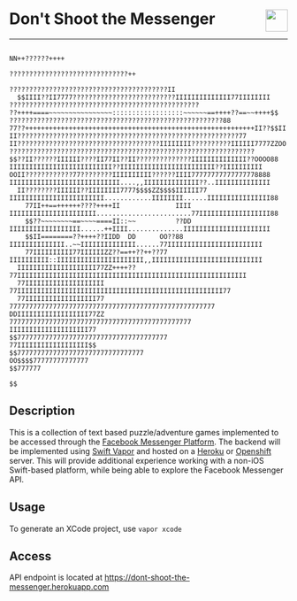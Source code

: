 # Don't Shoot the Messenger <img align="right" height="40" src="http://i.imgur.com/fSbWe8d.png">
---

```
                                                                                                 NN++??????++++                            
                                                                                         ??????????????????????????????++                  
                                                                                   ????????????????????????????????????????II              
  $$IIII??II7777??????????????????????????IIIIIIIIIIIIII77IIIIIIII               ????????????????????????????????????????????????          
??++++====~~~~~~~~~~~~~~~~::::::::::::::::::~~~~~~==++++??==~~++++$$         ??????????????????????????????????????????????????????88      
77??++++++++++++++++++++++++++++++++++++++++++++++++++++++++++II??$$II     II????????????????????????????????????????????????????????77    
II????????????????????????????????????IIIIIIII??????????IIIIII7777ZZOO   ??????????????????????????????????????????????????????????????    
$$??II??????IIIIII????II77II??II??????????????IIIIIIIIIIIIII??OOOO88     IIIIIIIIIIIIIIIIIIIIIIIIII??IIIIIIIIIIIIIIIIIIIIIIII??IIIIIIIIII  
OOII????????????77????????IIIIIIIIII??????IIII77777777777777778888     IIIIIIIIIIIIIIIIIIIIIIIIIIII....,,IIIIIIIIIIIIII??..IIIIIIIIIIIIII  
  II????????IIIIII??IIIIIIII7777$$$$ZZ$$$$IIIIII77                     IIIIIIIIIIIIIIIIIIIIIIII............IIIIIIII......IIIIIIIIIIIIIIII88
    77II++==++++++????++++II              IIII                         IIIIIIIIIIIIIIIIIIIIII........................77IIIIIIIIIIIIIIIIII88
    $$??~~~~~~~~==~~~~====II::~~          ??DD                         IIIIIIIIIIIIIIIIII......++IIII..............IIIIIIIIIIIIIIIIIIIIII  
    $$II========??++++??IIDD  DD      OO??88                             IIIIIIIIIIIIII..~~IIIIIIIIIIIIII......77IIIIIIIIIIIIIIIIIIIIIIII  
    77IIIIIIIIII77IIIIIIZZ??==++??++??77                                 IIIIIIIIII::IIIIIIIIIIIIIIIIIIIIII,,IIIIIIIIIIIIIIIIIIIIIIIIIIII  
  IIIIIIIIIIIIIIIIIIII77ZZ++++??                                           77IIIIIIIIIIIIIIIIIIIIIIIIIIIIIIIIIIIIIIIIIIIIIIIIIIIIIIIIII    
  77IIIIIIIIIIIIIIIIIIII                                                     77IIIIIIIIIIIIIIIIIIIIIIIIIIIIIIIIIIIIIIIIIIIIIIIIIIII77      
  77IIIIIIIIIIIIIIIIII77                                                       7777777777777777777777777777777777777777777777777777        
DDIIIIIIIIIIIIIIIIII77ZZ                                                         7777777777777777777777777777777777777777777777            
IIIIIIIIIIIIIIIIIIII77                                                             $$77777777777777777777777777777777777777                
77IIIIIIIIIIIIIIIIII$$                                                             $$77777777777777777777777777777777                      
OO$$$$77777777777777                                                               $$777777                                                
                                                                                         $$                                                
```

## Description
This is a collection of text based puzzle/adventure games implemented to be accessed through the [Facebook Messenger Platform](https://developers.facebook.com/docs/messenger-platform). The backend will be implemented using [Swift Vapor](http://vapor.codes) and hosted on a [Heroku](http://herokuapp.com) or [Openshift](http://openshift.com) server. This will provide additional experience working with a non-iOS Swift-based platform, while being able to explore the Facebook Messenger API. 

## Usage
To generate an XCode project, use `vapor xcode`

## Access
API endpoint is located at https://dont-shoot-the-messenger.herokuapp.com